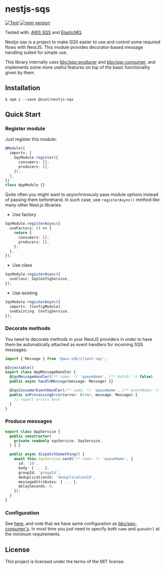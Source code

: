 # nestjs-sqs

[![Test](https://github.com/ssut/nestjs-sqs/workflows/Test/badge.svg)](https://github.com/ssut/nestjs-sqs/actions?query=workflow%3ATest)
[![npm version](https://badge.fury.io/js/%40ssut%2Fnestjs-sqs.svg)](https://badge.fury.io/js/%40ssut%2Fnestjs-sqs)

Tested with: [AWS SQS](https://aws.amazon.com/en/sqs/) and [ElasticMQ](https://github.com/softwaremill/elasticmq).

Nestjs-sqs is a project to make SQS easier to use and control some required flows with NestJS.
This module provides decorator-based message handling suited for simple use.

This library internally uses [bbc/sqs-producer](https://github.com/bbc/sqs-producer) and [bbc/sqs-consumer](https://github.com/bbc/sqs-consumer), and implements some more useful features on top of the basic functionality given by them.

## Installation

```shell script
$ npm i --save @ssut/nestjs-sqs
```

## Quick Start

### Register module

Just register this module:

```ts
@Module({
  imports: [
    SqsModule.register({
      consumers: [],
      producers: [],
    }),
  ],
})
class AppModule {}
```

Quite often you might want to asynchronously pass module options instead of passing them beforehand.
In such case, use `registerAsync()` method like many other Nest.js libraries.

- Use factory

```ts
SqsModule.registerAsync({
  useFactory: () => {
    return {
      consumers: [],
      producers: [],
    };
  },
});
```

- Use class

```ts
SqsModule.registerAsync({
  useClass: SqsConfigService,
});
```

- Use existing

```ts
SqsModule.registerAsync({
  imports: [ConfigModule],
  useExisting: ConfigService,
});
```

### Decorate methods

You need to decorate methods in your NestJS providers in order to have them be automatically attached as event handlers for incoming SQS messages:

```ts
import { Message } from '@aws-sdk/client-sqs';

@Injectable()
export class AppMessageHandler {
  @SqsMessageHandler(/** name: */ 'queueName', /** batch: */ false)
  public async handleMessage(message: Message) {}

  @SqsConsumerEventHandler(/** name: */ 'queueName', /** eventName: */ 'processing_error')
  public onProcessingError(error: Error, message: Message) {
    // report errors here
  }
}
```

### Produce messages

```ts
export class AppService {
  public constructor(
    private readonly sqsService: SqsService,
  ) { }

  public async dispatchSomething() {
    await this.sqsService.send(/** name: */ 'queueName', {
      id: 'id',
      body: { ... },
      groupId: 'groupId',
      deduplicationId: 'deduplicationId',
      messageAttributes: { ... },
      delaySeconds: 0,
    });
  }
}
```

### Configuration

See [here](https://github.com/ssut/nestjs-sqs/blob/master/lib/sqs.types.ts), and note that we have same configuration as [bbc/sqs-consumer's](https://github.com/bbc/sqs-consumer).
In most time you just need to specify both `name` and `queueUrl` at the minimum requirements.

## License

This project is licensed under the terms of the MIT license.
